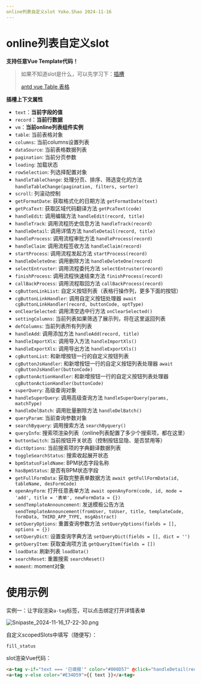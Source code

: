 ```yaml
---
online列表自定义slot Yoko.Shao 2024-11-16
---
```


# online列表自定义slot

**支持任意Vue Template代码！**

> 如果不知道slot是什么，可以先学习下：[插槽](https://v2.cn.vuejs.org/v2/guide/components-slots.html)
> 
> [antd vue Table 表格](https://1x.antdv.com/components/table-cn/#components-table-demo-basic-usage)


**插槽上下文属性**

* `text`：**当前字段的值**
* `record`：**当前行数据**
* `vm`：**当前online列表组件实例**
* `table`: 当前表格对象
* `columns`: 当前columns设置列表
* `dataSource`: 当前表格数据列表
* `pagination`: 当前分页参数
* `loading`: 加载状态
* `rowSelection`: 列选择配置对象
* `handleTableChange`: 处理分页、排序、筛选变化的方法 `handleTableChange(pagination, filters, sorter)`
* `scroll`: 列滚动控制
* `getFormatDate`: 获取格式化的日期方法 `getFormatDate(text)`
* `getPcaText`: 获取区域代码翻译方法 `getPcaText(code)`
* `handleEdit`: 调用编辑方法 `handleEdit(record, title)`
* `handleTrack`: 调用流程历史信息方法 `handleTrack(record)`
* `handleDetail`: 调用详情方法 `handleDetail(record, title)`
* `handleProcess`: 调用流程审批方法 `handleProcess(record)`
* `handleClaim`: 调用流程签收方法 `handleClaim(record)`
* `startProcess`: 调用流程发起方法 `startProcess(record)`
* `handleDeleteOne`: 调用删除方法 `handleDeleteOne(record)`
* `selectEntruster`: 调用流程委托方法 `selectEntruster(record)`
* `finishProcess`: 调用流程快速结束方法 `finishProcess(record)`
* `callBackProcess`: 调用流程取回方法 `callBackProcess(record)`
* `cgButtonLinkList`: 自定义按钮列表（表格行操作列，更多下面的按钮）
* `cgButtonLinkHandler`: 调用自定义按钮处理器 `await cgButtonLinkHandler(record, buttonCode, optType)`
* `onClearSelected`: 调用清空选中行方法 `onClearSelected()`
* `settingColumns`: 当前列表如果筛选了展示列，将在这里返回列表
* `defColumns`: 当前列表所有列列表
* `handleAdd`: 调用添加方法 `handleAdd(record, title)`
* `handleImportXls`: 调用导入方法 `handleImportXls()`
* `handleExportXls`: 调用导出方法 `handleExportXls()`
* `cgButtonList`: 和新增按钮一行的自定义按钮列表
* `cgButtonJsHandler`: 和新增按钮一行的自定义按钮列表处理器 `await cgButtonJsHandler(buttonCode)`
* `cgButtonActionHandler`: 和新增按钮一行的自定义按钮列表处理器 `cgButtonActionHandler(buttonCode)`
* `superQuery`: 高级查询对象
* `handleSuperQuery`: 调用高级查询方法 `handleSuperQuery(params, matchType)`
* `handleDelBatch`: 调用批量删除方法 `handleDelBatch()`
* `queryParam`: 当前查询参数对象
* `searchByquery`: 调用搜索方法 `searchByquery()`
* `queryInfo`: 搜索项渲染列表（online列表配置了多少个搜索项，都在这里）
* `buttonSwitch`: 当前按钮开关状态（控制按钮显隐、是否禁用等）
* `dictOptions`: 当前搜索项的字典翻译数据列表
* `toggleSearchStatus`: 搜索收起展开状态
* `bpmStatusFieldName`: BPM状态字段名称
* `hasBpmStatus`: 是否有BPM状态字段
* `getFullFormData`: 获取完整表单数据方法 `await getFullFormData(id, tableName, desFormCode)`
* `openAnyForm`: 打开任意表单方法 `await openAnyForm(code, id, mode = 'add', title = '表单', newFormData = {})`
* `sendTemplateAnnouncement`: 发送模板公告方法 `sendTemplateAnnouncement(fromUser, toUser, title, templateCode, formData, THIRD_APP_TYPE, msgAbstract)`
* `setQueryOptions`: 重置查询参数方法 `setQueryOptions(fields = [], options = {})`
* `setQueryDict`: 设置查询字典方法 `setQueryDict(fields = [], dict = '')`
* `getQueryItem`: 获取查询项方法 `getQueryItem(fields = [])`
* `loadData`: 刷新列表 `loadData()`
* `searchReset`: 重置搜索 `searchReset()`
* `moment`: moment对象


# 使用示例

实例一：让字段渲染`a-tag`标签，可以点击绑定打开详情表单

![Snipaste_2024-11-16_17-22-30.png](/static/assets/online列表自定义slot-1731748954164.png)

自定义scopedSlots中填写（随便写）：

```html
fill_status
```

slot渲染Vue代码：

```html
<a-tag v-if="text === '已填报'" color="#008D57" @click="handleDetail(record)">{{ text }}</a-tag>
<a-tag v-else color="#E34D59">{{ text }}</a-tag>
```
